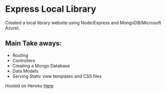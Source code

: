 # Express Local Library
Created a local library website using Node/Express and MongoDB(Microsoft Azure).

## Main Take aways:
- Routing
- Controllers
- Creating a Mongo Database
- Data Models
- Serving Static view templates and CSS files


Hosted on Heroku [Here](https://morning-peak-74909.herokuapp.com/catalog)